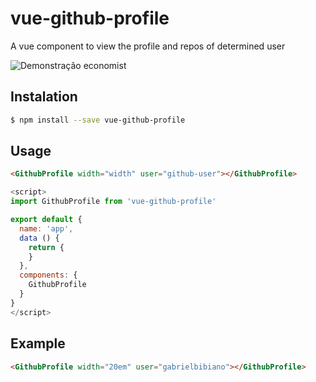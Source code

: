 # vue-github-profile
A vue component to view the profile and repos of determined user

<img src="http://i.imgur.com/Dj7gfFd.png" alt="Demonstração economist">

## Instalation
```sh
$ npm install --save vue-github-profile
```

## Usage

```HTML
<GithubProfile width="width" user="github-user"></GithubProfile>
```

```javascript
<script>
import GithubProfile from 'vue-github-profile'

export default {
  name: 'app',
  data () {
    return {
    }
  },
  components: {
    GithubProfile
  }
}
</script>
```

## Example

```HTML
<GithubProfile width="20em" user="gabrielbibiano"></GithubProfile>
```

